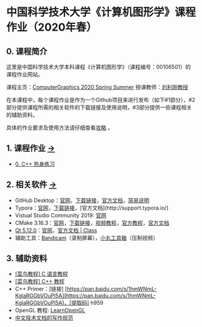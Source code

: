 # 中国科学技术大学《计算机图形学》课程作业（2020年春）

## 0. 课程简介

这里是中国科学技术大学本科课程《计算机图形学》（课程编号：00106501）的课程作业网站。

课程主页：[ComputerGraphics 2020 Spring Summer](http://staff.ustc.edu.cn/~lgliu/Courses/ComputerGraphics_2020_spring-summer/default.htm) 
授课教师：[刘利刚教授](http://staff.ustc.edu.cn/~lgliu) 

在本课程中，每个课程作业是作为一个Github项目来进行发布（如下#1部分），#2部分提供课程所需的相关软件的下载链接及使用说明，#3部分提供一些课程相关的辅助资料。

具体的作业要求及使用方法请仔细查看[攻略](strategy.md) 。

## 1. 课程作业 [->](Homeworks/) 

- [0. C++ 热身练习](Homeworks/0_CppPratices) 

## 2. 相关软件 [->](Softwares/) 

- GitHub Desktop：[官网](https://desktop.github.com/)，[下载链接](https://central.github.com/deployments/desktop/desktop/latest/win32)，[官方文档](https://help.github.com/en/desktop)，[简易说明](Softwares/Github.md) 
- Typora：[官网](https://www.typora.io/)，[下载链接](https://www.typora.io/windows/typora-setup-x64.exe?)，[官方文档](http://support.typora.io/) 
- Vistual Studio Community 2019: [官网](https://visualstudio.microsoft.com/zh-hans/vs/) 
- CMake 3.16.3：[官网](https://cmake.org/)，[下载链接](https://github.com/Kitware/CMake/releases/download/v3.16.3/cmake-3.16.3-win64-x64.msi)，[视频教程](https://www.bilibili.com/video/av85644125/)，[官方教程](https://cmake.org/cmake/help/latest/guide/tutorial/index.html)，[官方文档](https://cmake.org/documentation/) 
- [Qt 5.12.0](Softwares/Qt.md)：[官网](https://www.qt.io/)，[官方文档 | Class](https://doc.qt.io/qt-5.12/classes.html) 
- 辅助工具：[Bandicam](https://www.bandicam.cn/)（录制屏幕），[小丸工具箱](https://maruko.appinn.me/)（压制视频）

## 3. 辅助资料

- [[菜鸟教程] C 语言教程](https://www.runoob.com/cprogramming/c-tutorial.html) 
- [[菜鸟教程] C++ 教程](https://www.runoob.com/cplusplus/cpp-tutorial.html) 
- C++ Primer：[链接] [https://pan.baidu.com/s/1hmWNmL-KglaRGGbVOuPl5A](https://pan.baidu.com/s/1hmWNmL-KglaRGGbVOuPl5A)，[提取码] h959
- OpenGL 教程: [LearnOpenGL](https://learnopengl-cn.github.io/) 
- [中文技术文档的写作规范](https://github.com/ruanyf/document-style-guide) 

